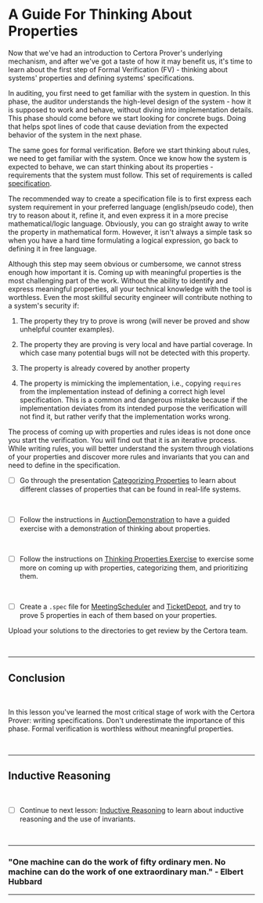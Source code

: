 # A Guide For Thinking About Properties

Now that we've had an introduction to Certora Prover's underlying mechanism, and after we've got a taste of how it
may benefit us, it's time to learn about the first step of Formal Verification (FV) - thinking about systems' properties and defining systems' specifications.

In auditing, you first need to get familiar with the system in question. In this phase, the auditor understands the high-level design of the system - how it is supposed to work and behave, without diving into implementation details. This phase should come before we start looking for concrete bugs.
Doing that helps spot lines of code that cause deviation from the expected behavior of the system in the next phase.

The same goes for formal verification. Before we start thinking about rules, we need to get familiar with the system. Once we know how the system is expected to behave, we can start thinking about its properties - requirements that the system must follow.
This set of requirements is called [specification](https://en.wikipedia.org/wiki/Formal_specification).

The recommended way to create a specification file is to first express each system requirement in your preferred language (english/pseudo code), then try to reason about it, refine it, and even express it in a more precise mathematical/logic language.
Obviously, you can go straight away to write the property in mathematical form. However, it isn't always a simple task so when you have a hard time formulating a logical expression, go back to defining it in free language.

Although this step may seem obvious or cumbersome, 
we cannot stress enough how important it is. 
Coming up with meaningful properties is the most challenging part of the work. 
Without the ability to identify and express meaningful properties, 
all your technical knowledge with the tool is worthless. 
Even the most skillful security engineer will contribute nothing to a system's security if:

1. The property they try to prove is wrong (will never be proved and show unhelpful counter examples).

2. The property they are proving is very local and have partial coverage. In which case many potential bugs will not be detected with this property. 

3. The property is already covered by another property

4. The property is mimicking the implementation, i.e., copying `requires` from the implementation instead of defining a correct high level specification. This is a common and dangerous mistake because if the implementation deviates from its intended purpose the verification will not find it, but rather verify that the implementation works wrong.

The process of coming up with properties and rules ideas is not done once you start the verification.
You will find out that it is an iterative process. While writing rules, you will better understand the system through violations of your properties and discover more rules and invariants that you can and need to define in the specification.

- [ ] Go through the presentation [Categorizing Properties](Categorizing_Properties.pdf) to learn about different classes of properties that can be found in real-life systems.

</br>

- [ ] Follow the instructions in [AuctionDemonstration](AuctionDemonstration) to have a guided exercise with a demonstration of thinking about properties.

</br>

- [ ] Follow the instructions on [Thinking Properties Exercise](ThinkingPropertiesExercise) to exercise some more on coming up with properties, categorizing them, and prioritizing them.

</br>

- [ ] Create a `.spec` file for [MeetingScheduler](ThinkingPropertiesExercise/MeetingScheduler) and [TicketDepot](ThinkingPropertiesExercise/TicketDepot), and try to prove 5 properties in each of them based on your properties.

Upload your solutions to the directories to get review by the Certora team.

</br>

---

## Conclusion

</br>

In this lesson you've learned the most critical stage of work with the Certora Prover: writing specifications.
Don't underestimate the importance of this phase. Formal verification is worthless without meaningful properties.

</br>

---

## Inductive Reasoning

</br>

- [ ] Continue to next lesson: [Inductive Reasoning](../07.Lesson_InductiveReasoning) to learn about inductive reasoning and the use of invariants.

</br>

---

### "One machine can do the work of fifty ordinary men. No machine can do the work of one extraordinary man." - Elbert Hubbard

---
